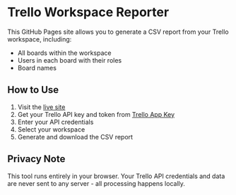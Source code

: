# Trello Workspace Reporter

This GitHub Pages site allows you to generate a CSV report from your Trello workspace, including:

- All boards within the workspace
- Users in each board with their roles
- Board names

## How to Use

1. Visit the [live site](https://your-username.github.io/trello-workspace-reporter)
2. Get your Trello API key and token from [Trello App Key](https://trello.com/app-key)
3. Enter your API credentials
4. Select your workspace
5. Generate and download the CSV report

## Privacy Note

This tool runs entirely in your browser. Your Trello API credentials and data are never sent to any server - all processing happens locally.
